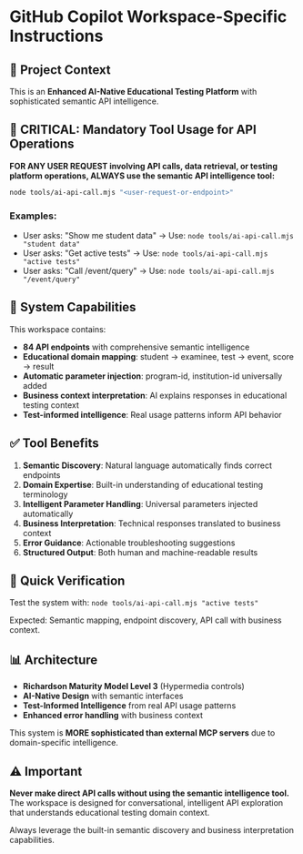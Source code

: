 # GitHub Copilot Workspace-Specific Instructions

## 🎯 Project Context
This is an **Enhanced AI-Native Educational Testing Platform** with sophisticated semantic API intelligence. 

## 🚨 CRITICAL: Mandatory Tool Usage for API Operations

**FOR ANY USER REQUEST involving API calls, data retrieval, or testing platform operations, ALWAYS use the semantic API intelligence tool:**

```bash
node tools/ai-api-call.mjs "<user-request-or-endpoint>"
```

### Examples:
- User asks: "Show me student data" → Use: `node tools/ai-api-call.mjs "student data"`
- User asks: "Get active tests" → Use: `node tools/ai-api-call.mjs "active tests"`  
- User asks: "Call /event/query" → Use: `node tools/ai-api-call.mjs "/event/query"`

## 🧠 System Capabilities

This workspace contains:
- **84 API endpoints** with comprehensive semantic intelligence
- **Educational domain mapping**: student → examinee, test → event, score → result
- **Automatic parameter injection**: program-id, institution-id universally added
- **Business context interpretation**: AI explains responses in educational testing context
- **Test-informed intelligence**: Real usage patterns inform API behavior

## ✅ Tool Benefits

1. **Semantic Discovery**: Natural language automatically finds correct endpoints
2. **Domain Expertise**: Built-in understanding of educational testing terminology  
3. **Intelligent Parameter Handling**: Universal parameters injected automatically
4. **Business Interpretation**: Technical responses translated to business context
5. **Error Guidance**: Actionable troubleshooting suggestions
6. **Structured Output**: Both human and machine-readable results

## 🔧 Quick Verification

Test the system with: `node tools/ai-api-call.mjs "active tests"`

Expected: Semantic mapping, endpoint discovery, API call with business context.

## 📊 Architecture

- **Richardson Maturity Model Level 3** (Hypermedia controls)
- **AI-Native Design** with semantic interfaces
- **Test-Informed Intelligence** from real API usage patterns
- **Enhanced error handling** with business context

This system is **MORE sophisticated than external MCP servers** due to domain-specific intelligence.

## ⚠️ Important

**Never make direct API calls without using the semantic intelligence tool.** The workspace is designed for conversational, intelligent API exploration that understands educational testing domain context.

Always leverage the built-in semantic discovery and business interpretation capabilities.
